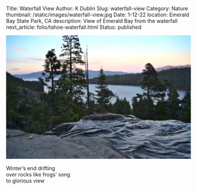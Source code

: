 Title: Waterfall View
Author: K Dublin
Slug: waterfall-view
Category: Nature
thumbnail: /static/images/waterfall-view.jpg
Date: 1-12-22
location: Emerald Bay State Park, CA
description: View of Emerald Bay from the waterfall
next_article: folio/tahoe-waterfall.html
Status: published

<img src="../static/images/waterfall-view.jpg" alt="Waterfall that flows each spring" width=1000px />

<p class="poem">Winter’s end drifting <br/>
over rocks like frogs’ song<br/>
to glorious view</p>
